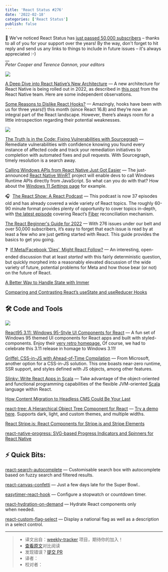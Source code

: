 ```yaml
---
title: 'React Status #276'
date: '2022-02-18'
categories: ['React Status']
publish: false
---
```


🎉 We've noticed React Status has [just passed 50,000 subscribers](https://react.statuscode.com/link/119817/web) – thanks to all of you for your support over the years! By the way, don't forget to hit reply and send us any links to things to include in future issues – it's always appreciated :-)  
\_\_  
_Peter Cooper and Terence Gannon, your editors_

<!--以上是预览信息，图片一张或限制百字左右，前者优先，全文请使用二级及以下标题-->
<!-- more -->

[![](https://res.cloudinary.com/cpress/image/upload/w_1280,e_sharpen:60/xr8xzvweayh4admhqjzy.jpg)](https://react.statuscode.com/link/119785/web)

[A Deep Dive into React Native’s New Architecture](https://react.statuscode.com/link/119785/web "medium.com") — A new architecture for React Native is being rolled out in 2022, as described in [this post](https://react.statuscode.com/link/119786/web) from the React Native team. Here are some independent observations.

[Some Reasons to Dislike React Hooks?](https://react.statuscode.com/link/119787/web "blog.bitsrc.io") — Amazingly, hooks have been with us for three years(!) this month (since React 16.8) and they’re now an integral part of the React landscape. However, there’s always room for a little introspection regarding their potential weaknesses.

[![](https://copm.s3.amazonaws.com/3fda6acb.png)](https://react.statuscode.com/link/119788/web)

[The Truth Is in the Code: Fixing Vulnerabilities with Sourcegraph](https://react.statuscode.com/link/119788/web "about.sourcegraph.com") — Remediate vulnerabilities with confidence knowing you found every instance of affected code and track your remediation initiatives to completion with automated fixes and pull requests. With Sourcegraph, timely resolution is a search away.

[Calling Windows APIs from React Native Just Got Easier](https://react.statuscode.com/link/119789/web "microsoft.github.io") — The just-announced [React Native WinRT](https://react.statuscode.com/link/119790/web) project will enable devs to call Windows Runtime APIs directly from JavaScript. So what can you do with that? How about the [Windows 11 _Settings_ page](https://react.statuscode.com/link/119791/web) for example.

🎧  [The React Show: A React Podcast](https://react.statuscode.com/link/119792/web "www.owlcreek.studio") — This podcast is now 37 episodes old and has already covered a wide variety of React topics. The roughly 60-90 minute format provides plenty of opportunity to cover topics in-depth, with [the latest episode](https://react.statuscode.com/link/119793/web) covering React’s [Fiber](https://react.statuscode.com/link/119794/web) reconciliation mechanism.

[The React Beginner's Guide for 2022](https://react.statuscode.com/link/119816/web "www.freecodecamp.org") — With 276 issues under our belt and over 50,000 subscribers, it’s easy to forget that each issue is read by at least a few who are just getting started with React. This guide provides the basics to get you going.

❓  [If Meta/Facebook 'Dies', Might React Follow?](https://react.statuscode.com/link/119798/web "news.ycombinator.com") — An interesting, open-ended discussion that at least _started_ with this fairly deterministic question, but quickly morphed into a reasonably elevated discussion of the wide variety of future, potential problems for Meta and how those bear (or not) on the future of React.

[A Better Way to Handle State with Immer](https://react.statuscode.com/link/119799/web)  

[Comparing and Contrasting React’s useState and useReducer Hooks](https://react.statuscode.com/link/119800/web)  

## 🛠 Code and Tools

[![](https://res.cloudinary.com/cpress/image/upload/w_1280,e_sharpen:60/qain2bi9vzz5ay6bayi7.jpg)](https://react.statuscode.com/link/119801/web)

[React95 3.11: Windows 95-Style UI Components for React](https://react.statuscode.com/link/119801/web "github.com") — A fun set of Windows 95 themed UI components for React apps and built with styled-components. Enjoy their [very retro homepage.](https://react.statuscode.com/link/119802/web) Of course, we had to celebrate this 3.11 release in homage to Windows 3.11!

[Griffel: CSS-in-JS with Ahead-of-Time Compilation](https://react.statuscode.com/link/119803/web "github.com") — From Microsoft, another option for a CSS-in-JS solution. This one boasts near-zero runtime, SSR support, and styles defined with JS objects, among other features.

[Slinky: Write React Apps in Scala](https://react.statuscode.com/link/119804/web "slinky.dev") — Take advantage of the object-oriented and functional programming capabilities of the flexible JVM-oriented [Scala](https://react.statuscode.com/link/119805/web) language within React.

[How Content Migration to Headless CMS Could Be Your Last](https://react.statuscode.com/link/119806/web "kontent.ai")

[react-tree: A Hierarchical Object Tree Component for React](https://react.statuscode.com/link/119807/web "github.com") — [Try a demo here](https://react.statuscode.com/link/119808/web). Supports dark, light, and custom themes, and multiple widths.

[React Stripe.js: React Components for Stripe.js and Stripe Elements](https://react.statuscode.com/link/119809/web "github.com")

[react-native-progress: SVG-based Progress Indicators and Spinners for React Native](https://react.statuscode.com/link/119810/web "github.com")

## ⚡️ Quick Bits:

[react-search-autocomplete](https://react.statuscode.com/link/119811/web) — Customisable search box with autocomplete based on fuzzy search and filtered results.

[react-canvas-confetti](https://react.statuscode.com/link/119812/web) — Just a few days late for the Super Bowl..

[easytimer-react-hook](https://react.statuscode.com/link/119813/web) — Configure a stopwatch or countdown timer.

[react-hydration-on-demand](https://react.statuscode.com/link/119814/web) — Hydrate React components only when needed.

[react-custom-flag-select](https://react.statuscode.com/link/119815/web) — Display a national flag as well as a description in a select control.

---
> * 译文出自：[weekly-tracker](https://github.com/FEDarling/weekly-tracker) 项目，期待你的加入！
> * [查看原文](https://react.statuscode.com/issues/276)对比阅读
> * 发现错误？[提交 PR](https://github.com/FEDarling/weekly-tracker/blob/main/weeklys/react_status/276)
> * 译者：
> * 校对者：
